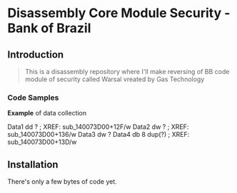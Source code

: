
# Disassembly  Core Module Security - Bank of Brazil 

## Introduction

> This is a disassembly repository where I'll make reversing of BB code module of security called Warsal vreated by Gas Technology

### Code Samples

**Example** of data collection


Data1           dd ?    ; XREF: sub_140073D00+12F/w
Data2           dw ?    ; XREF: sub_140073D00+136/w
Data3           dw ?
Data4           db 8 dup(?) ; XREF: sub_140073D00+13D/w
        

## Installation
There's only a few bytes of code yet.
